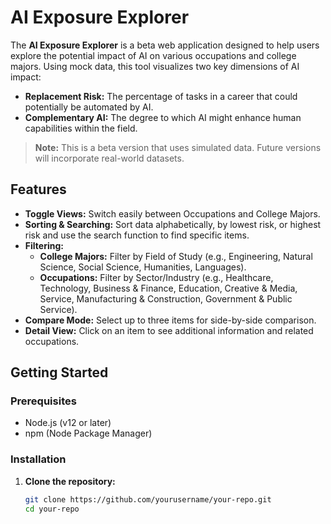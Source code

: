# AI Exposure Explorer

The **AI Exposure Explorer** is a beta web application designed to help users explore the potential impact of AI on various occupations and college majors. Using mock data, this tool visualizes two key dimensions of AI impact:

- **Replacement Risk:** The percentage of tasks in a career that could potentially be automated by AI.
- **Complementary AI:** The degree to which AI might enhance human capabilities within the field.

> **Note:** This is a beta version that uses simulated data. Future versions will incorporate real-world datasets.

## Features

- **Toggle Views:** Switch easily between Occupations and College Majors.
- **Sorting & Searching:** Sort data alphabetically, by lowest risk, or highest risk and use the search function to find specific items.
- **Filtering:**  
  - **College Majors:** Filter by Field of Study (e.g., Engineering, Natural Science, Social Science, Humanities, Languages).  
  - **Occupations:** Filter by Sector/Industry (e.g., Healthcare, Technology, Business & Finance, Education, Creative & Media, Service, Manufacturing & Construction, Government & Public Service).
- **Compare Mode:** Select up to three items for side-by-side comparison.
- **Detail View:** Click on an item to see additional information and related occupations.

## Getting Started

### Prerequisites

- Node.js (v12 or later)
- npm (Node Package Manager)

### Installation

1. **Clone the repository:**

   ```bash
   git clone https://github.com/yourusername/your-repo.git
   cd your-repo
